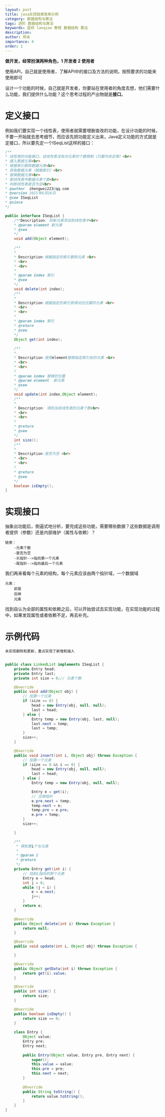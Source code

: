 ```yaml
---
layout: post
title: java实现链表简单示例
category: 数据结构与算法
tags: 进阶 数据结构与算法
keywords: 蓝桥 lanqiao 教程 数据结构 算法
description: 
author: 郑未
importance: 4
order: 1
---
```


**做开发，经常扮演两种角色，1 开发者  2 使用者** 

使用API，自己就是使用者，了解API中的接口及方法的说明，按照要求的功能来使用即可

设计一个功能的时候，自己就是开发者，你要站在使用者的角度去想，他们需要什么功能，我们提供什么功能？这个思考过程的产出物就是**接口**。

# 定义接口
例如我们要实现一个线性表，使用者就需要增删查改的功能，在设计功能的时候，不要一开始就去思考细节，而应该先把功能定义出来，Java定义功能的方式就是定接口，所以要先定一个ISeqList这样的接口：

``` java	
/**
* 线性表的功能接口，该线性表没有对元素的个数限制（只要内存足够）<br>
* 插入数据元素<br>
* 根据索引删除数据元素<br>
* 获取数据元素（根据索引）<br>
* 替换数据元素<br>
* 取线性表中数据元素个数<br>
* 判断线性表是否为空<br>
* @author  zhengwei223@qq.com
* @version 2015年6月26日
* @see ISeqList
* @since
*/

public interface ISeqList {
	/**Description: 将新元素添加到线性表中<br>
	* @param element 新元素
	* @see
	*/
	void add(Object element);
	
	/**
	* 
	* Description:根据指定的索引删除元素 <br>
	* <br>
	* <br>
	* 
	* @param index 索引
	* @see
	*/
	void delete(int index);
	/**
	* 
	* Description:根据指定的索引获得对应位置的元素 <br>
	* <br>
	* <br>
	* 
	* @param index 索引
	* @return 
	* @see
	*/
	Object get(int index);
	
	/**
	* 
	* Description:使用element替换指定索引处的元素 <br>
	* <br>
	* <br>
	* 
	* @param index 替换的位置
	* @param element  新元素
	* @see
	*/
	void update(int index,Object element);
	/**
	* 
	* Description: 得到当前线性表的元素个数<br>
	* <br>
	* <br>
	* 
	* @return 
	* @see
	*/
	int size();
	/**
	* 
	* Description:是否为空 <br>
	* <br>
	* <br>
	* 
	* @return 
	* @see
	*/
	boolean isEmpty();
}
```



# 实现接口

抽象出功能后，倒逼式地分析，要完成这些功能，需要哪些数据？这些数据是调用者提供（参数）还是内部维护（属性与依赖）？
	
	链表：
		-元素个数
		-是否为空
		-头指针-->指向第一个元素
		-尾指针-->指向最后一个元素

我们再来看每个元素的结构，每个元素应该由两个指针域，一个数据域

	元素：
		前驱
		后继
		元素


找到自认为全部的属性和依赖之后，可以开始尝试去实现功能，在实现功能的过程中，如果发现属性或者依赖不足，再去补充。

# 示例代码

`未实现删除和更新，重点实现了新增和插入`

``` java
    
public class LinkedList implements ISeqList {
	private Entry head;
	private Entry last;
	private int size = 0;// 元素个数

	@Override
	public void add(Object obj) {
		// 加第一个元素
		if (size == 0) {
			head = new Entry(obj, null, null);
			last = head;
		} else {
			Entry temp = new Entry(obj, last, null);
			last.next = temp;
			last = temp;
		}
		size++;
	}

	@Override
	public void insert(int i, Object obj) throws Exception {
		// 加第一个元素
		if (size == 0 && i == 0) {
			head = new Entry(obj, null, null);
			last = head;
		} else {
			Entry temp = new Entry(obj, null, null);

			Entry e = get(i);
			// 交换指针
			e.pre.next = temp;
			temp.next = e;
			temp.pre = e.pre;
			e.pre = temp;
		}
		size++;

	}

	/**
	 * 得到第i个与元素
	 * 
	 * @param i
	 * @return
	 */
	private Entry get(int i) {
		// 找到i指向的那个元素
		Entry e = head;
		int j = 0;
		while (j < i) {
			e = e.next;
			j++;
		}
		return e;
	}

	@Override
	public Object delete(int i) throws Exception {
		return null;
	}

	@Override
	public void update(int i, Object obj) throws Exception {

	}

	@Override
	public Object getData(int i) throws Exception {
		return get(i).value;
	}

	@Override
	public int size() {
		return size;
	}

	@Override
	public boolean isEmpty() {
		return size == 0;
	}
	
	class Entry {
		Object value;
		Entry pre;
		Entry next;
	
		public Entry(Object value, Entry pre, Entry next) {
			super();
			this.value = value;
			this.pre = pre;
			this.next = next;
		}
	
		@Override
		public String toString() {
			return value.toString();
		}
	}
}
```


    

